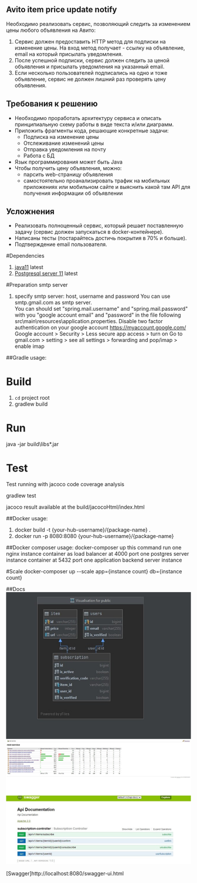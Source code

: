 ## Avito item price update notify
Необходимо реализовать сервис, позволяющий следить за изменением цены любого объявления на Авито:

1. Сервис должен предоставить HTTP метод для подписки на изменение цены. На вход метод получает - ссылку на объявление, email на который присылать уведомления.
2. После успешной подписки, сервис должен следить за ценой объявления и присылать уведомления на указанный email.
3. Если несколько пользователей подписались на одно и тоже объявление, сервис не должен лишний раз проверять цену объявления.

## Требования к решению

- Необходимо проработать архитектуру сервиса и описать принципиальную схему работы в виде текста и/или диаграмм.
- Приложить фрагменты кода, решающие конкретные задачи:
  - Подписка на изменение цены
  - Отслеживание изменений цены
  - Отправка уведомления на почту
  - Работа с БД
- Язык программирования может быть Java
- Чтобы получить цену объявления, можно:
  - парсить web-страницу объявления
  - самостоятельно проанализировать трафик на мобильных приложениях или мобильном сайте и выяснить какой там API для получения информации об объявлении

## Усложнения

- Реализовать полноценный сервис, который решает поставленную задачу (сервис должен запускаться в docker-контейнере).
- Написаны тесты (постарайтесь достичь покрытия в 70% и больше).
- Подтверждение email пользователя.

#Dependencies
1) [java11](https://www.oracle.com/java/technologies/javase-jdk11-downloads.html) latest
2) [Postgresql server 11](https://www.postgresql.org/download/) latest

#Preparation smtp server
1. specify smtp server: host, username and password
You can use smtp.gmail.com as smtp server.   
You can should set "spring.mail.username" and "spring.mail.password" with you "google account email" and "password" in the file following src\main\resources\application.properties.
Disable two factor authentication on your google account   https://myaccount.google.com/
Google account > Security > Less secure app access > turn on
Go to gmail.com > setting > see all settings > forwarding and pop/imap > enable imap

##Gradle usage:
# Build
1) `cd` project root
2) gradlew build
# Run
 java -jar build\libs\*.jar 

# Test
Test running with jacoco code coverage analysis

gradlew test

jacoco result available at the build/jacocoHtml/index.html

##Docker usage:
1. docker build -t {your-hub-username}/{package-name} .
2. docker run -p 8080:8080 {your-hub-username}/{package-name}

##Docker composer usage:
docker-composer up 
this command run
 one nginx instance container as load balancer at 4000 port
 one postgres server instance container  at 5432 port
 one application backend server instance 

#Scale
docker-composer up --scale app={instance count} db={instance count}

##Docs
![db-diagram](/docs/images/db-diagram.jpg)
![code-coverage](/docs/images/code-coverage-jacoco.jpg)
![endpoints](/docs/images/swagger-endpoints.jpg)


[Swagger]http://localhost:8080/swagger-ui.html
